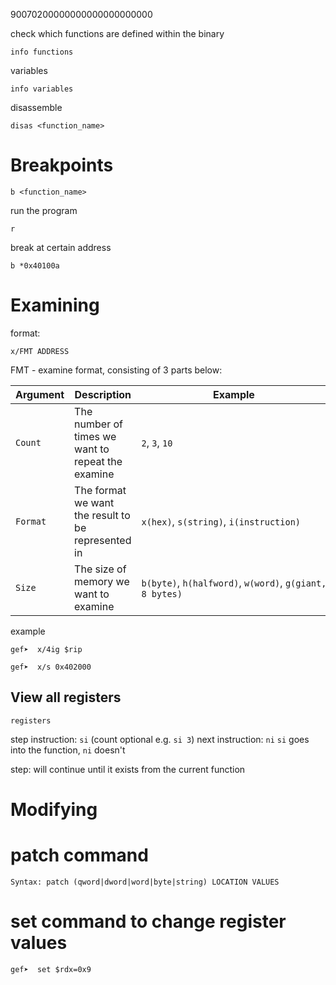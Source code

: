90070200000000000000000000

check which functions are defined within the binary
```
info functions
```

variables 
```
info variables 
```

disassemble 
```
disas <function_name>
```
# Breakpoints 
```
b <function_name>
```

run the program 
```
r 
```

break at certain address
```
b *0x40100a
```

# Examining 
format: 
```
x/FMT ADDRESS
```
FMT - examine format, consisting of 3 parts below:

|Argument|Description|Example|
|---|---|---|
|`Count`|The number of times we want to repeat the examine|`2`, `3`, `10`|
|`Format`|The format we want the result to be represented in|`x(hex)`, `s(string)`, `i(instruction)`|
|`Size`|The size of memory we want to examine|`b(byte)`, `h(halfword)`, `w(word)`, `g(giant, 8 bytes)`|
example 
```shell-session
gef➤  x/4ig $rip
```

```shell-session
gef➤  x/s 0x402000
```

## View all registers 
```
registers
```

step instruction: `si` (count optional e.g. `si 3`) 
next instruction: `ni`
`si` goes into the function, `ni` doesn't

step: will continue until it exists from the current function

# Modifying

# patch command
```shell-session
Syntax: patch (qword|dword|word|byte|string) LOCATION VALUES
```

# set command to change register values 
```shell-session
gef➤  set $rdx=0x9
```

